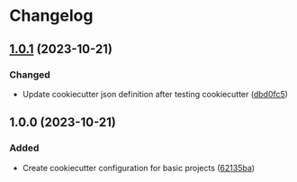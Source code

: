 # Changelog

## [1.0.1](https://github.com/simao-ferreira/cookiecutter-base/compare/v1.0.0...v1.0.1) (2023-10-21)


### Changed

* Update cookiecutter json definition after testing cookiecutter ([dbd0fc5](https://github.com/simao-ferreira/cookiecutter-base/commit/dbd0fc5cd54421255212e82c464b7021ae8cf10a))

## 1.0.0 (2023-10-21)


### Added

* Create cookiecutter configuration for basic projects ([62135ba](https://github.com/simao-ferreira/cookiecutter-base/commit/62135baadeba618bcc5a41496eed28cdc64d37f3))
